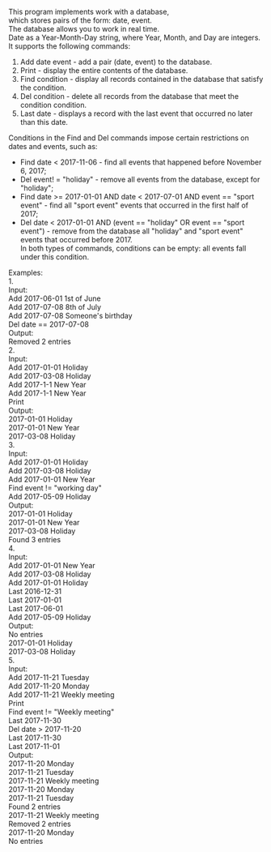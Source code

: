 This program implements work with a database,  
which stores pairs of the form: date, event.  
The database allows you to work in real time.  
Date as a Year-Month-Day string, where Year, Month, and Day are integers.  
It supports the following commands:  
1) Add date event - add a pair (date, event) to the database.  
2) Print - display the entire contents of the database.  
3) Find condition - display all records contained in the database that satisfy the condition.  
4) Del condition - delete all records from the database that meet the condition condition.  
5) Last date - displays a record with the last event that occurred no later than this date.  

Conditions in the Find and Del commands impose certain restrictions on dates and events, such as:  
 - Find date < 2017-11-06 - find all events that happened before November 6, 2017;  
 - Del event! = "holiday" - remove all events from the database, except for "holiday";  
 - Find date >= 2017-01-01 AND date < 2017-07-01 AND event == "sport event" - find all "sport event" events that occurred in the first half of 2017;  
 - Del date < 2017-01-01 AND (event == "holiday" OR event == "sport event") - remove from the database all "holiday" and "sport event" events that occurred before 2017.  
In both types of commands, conditions can be empty: all events fall under this condition.  

Examples:  
1.  
Input:  
 Add 2017-06-01 1st of June  
 Add 2017-07-08 8th of July  
 Add 2017-07-08 Someone's birthday  
 Del date == 2017-07-08  
Output:  
 Removed 2 entries  
2.  
Input:  
 Add 2017-01-01 Holiday  
 Add 2017-03-08 Holiday  
 Add 2017-1-1 New Year  
 Add 2017-1-1 New Year  
 Print  
Output:  
 2017-01-01 Holiday  
 2017-01-01 New Year  
 2017-03-08 Holiday  
3.  
Input:  
 Add 2017-01-01 Holiday  
 Add 2017-03-08 Holiday  
 Add 2017-01-01 New Year  
 Find event != "working day"  
 Add 2017-05-09 Holiday  
Output:  
 2017-01-01 Holiday  
 2017-01-01 New Year  
 2017-03-08 Holiday  
 Found 3 entries  
4.  
Input:  
 Add 2017-01-01 New Year  
 Add 2017-03-08 Holiday  
 Add 2017-01-01 Holiday  
 Last 2016-12-31  
 Last 2017-01-01  
 Last 2017-06-01  
 Add 2017-05-09 Holiday  
Output:  
 No entries  
 2017-01-01 Holiday  
 2017-03-08 Holiday  
5.  
Input:  
 Add 2017-11-21 Tuesday  
 Add 2017-11-20 Monday  
 Add 2017-11-21 Weekly meeting  
 Print  
 Find event != "Weekly meeting"  
 Last 2017-11-30  
 Del date > 2017-11-20  
 Last 2017-11-30  
 Last 2017-11-01  
Output:  
 2017-11-20 Monday  
 2017-11-21 Tuesday  
 2017-11-21 Weekly meeting  
 2017-11-20 Monday  
 2017-11-21 Tuesday  
 Found 2 entries  
 2017-11-21 Weekly meeting  
 Removed 2 entries  
 2017-11-20 Monday  
 No entries  
